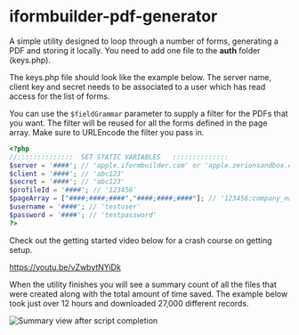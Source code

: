 # iformbuilder-pdf-generator
A simple utility designed to loop through a number of forms, generating a PDF and storing it locally. You need to add one file to the **auth** folder (keys.php).

The keys.php file should look like the example below. The server name, client key and secret needs to be associated to a user which has read access for the list of forms.

You can use the `$fieldGrammar` parameter to supply a filter for the PDFs that you want. The filter will be reused for all the forms defined in the page array. Make sure to URLEncode the filter you pass in.

```php
<?php
//::::::::::::::  SET STATIC VARIABLES   ::::::::::::::
$server = '####'; // 'apple.iformbuilder.com' or 'apple.zerionsandbox.com'
$client = '####'; // 'abc123'
$secret = '####'; // 'abc123'
$profileId = '####'; // '123456'
$pageArray = ["####;####;####","####;####;####"]; // '123456;company_name;fields=id,company_name'
$username = '####'; // 'testuser'
$password = '####'; // 'testpassword'
?>
```

Check out the getting started video below for a crash course on getting setup.

https://youtu.be/vZwbytNYiDk

When the utility finishes you will see a summary count of all the files that were created along with the total amount of time saved. The example below took just over 12 hours and downloaded 27,000 different records.

![Summary view after script completion](https://user-images.githubusercontent.com/7986768/49557947-599e3e00-f8d7-11e8-9fda-89f8d44e9353.png)


